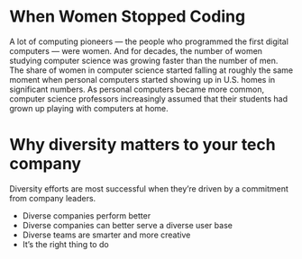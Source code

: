 # When Women Stopped Coding
A lot of computing pioneers — the people who programmed the first digital computers — were women.
And for decades, the number of women studying computer science was growing faster than the number of men.
The share of women in computer science started falling at roughly the same moment when personal computers started showing up in U.S. homes in significant numbers.
As personal computers became more common, computer science professors increasingly assumed that their students had grown up playing with computers at home.

# Why diversity matters to your tech company
Diversity efforts are most successful when they’re driven by a commitment from company leaders.
* Diverse companies perform better
* Diverse companies can better serve a diverse user base 
* Diverse teams are smarter and more creative
* It’s the right thing to do 



